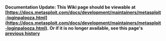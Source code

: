 <!-- Maintainers:  Please do not modify this file directly, create a pull request instead -->

**Documentation Update: This Wiki page should be viewable at [https://docs.metasploit.com/docs/development/maintainers/metasploit-loginpalooza.html](https://docs.metasploit.com/docs/development/maintainers/metasploit-loginpalooza.html). Or if it is no longer available, see this page's [previous history](./_history)**


